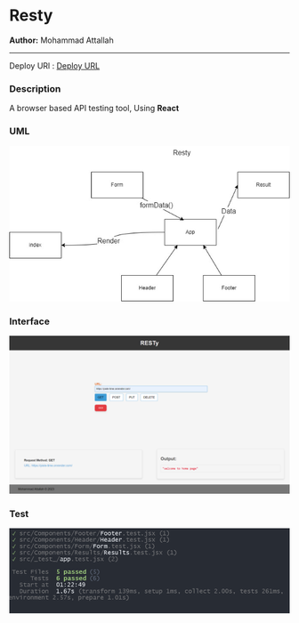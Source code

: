 # Resty 
**Author:** Mohammad Attallah

---
Deploy URl : [Deploy URL ](https://chipper-banoffee-1028cf.netlify.app/)

### Description 
A browser based API testing tool, Using **React**

### UML 

![Image](./assest/resty.jpg)


### Interface 
![image](./assest/screen.png)

### Test
![Image](./assest/test27.PNG) 



